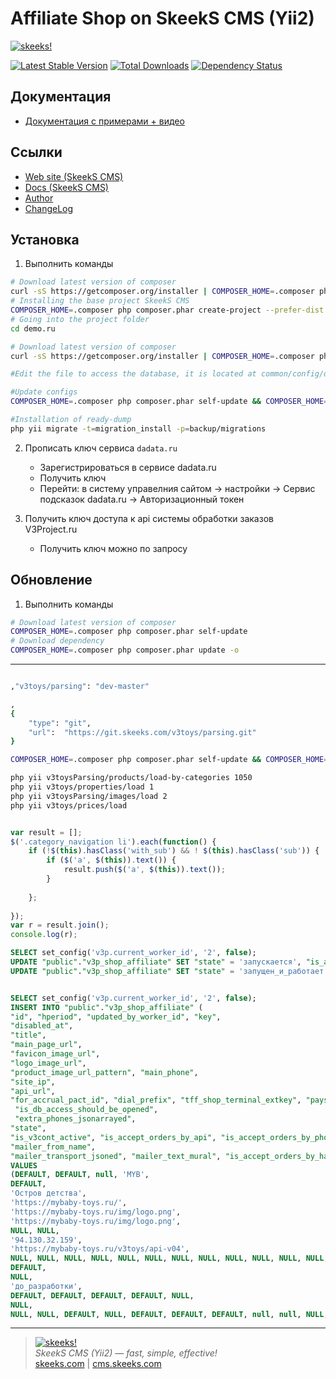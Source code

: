 Affiliate Shop on SkeekS CMS (Yii2)
=========================

[![skeeks!](https://cms.skeeks.com/uploads/all/35/fd/33/35fd33aa306823dbaf53a0142d43b3fa.png)](https://cms.skeeks.com)

[![Latest Stable Version](https://poser.pugx.org/v3project/app-v3-shop/v/stable.png)](https://packagist.org/packages/v3project/app-v3-shop)
[![Total Downloads](https://poser.pugx.org/v3project/app-v3-shop/downloads.png)](https://packagist.org/packages/v3project/app-v3-shop)
[![Dependency Status](https://www.versioneye.com/php/v3project:app-v3-shop/dev-master/badge.png)](https://www.versioneye.com/php/v3project:app-v3-shop/dev-master)

Документация
-------------
  * [Документация с примерами + видео](http://app-v3-shop.readthedocs.io/ru/latest/)
  
Ссылки
------
* [Web site (SkeekS CMS)](https://cms.skeeks.com)
* [Docs (SkeekS CMS)](https://cms.skeeks.com/docs)
* [Author](https://skeeks.com)
* [ChangeLog](https://github.com/skeeks-cms/cms/blob/master/CHANGELOG.md)

Установка
---------

1. Выполнить команды

```bash
# Download latest version of composer
curl -sS https://getcomposer.org/installer | COMPOSER_HOME=.composer php
# Installing the base project SkeekS CMS
COMPOSER_HOME=.composer php composer.phar create-project --prefer-dist --stability=dev v3project/app-v3-shop=dev-master demo.ru
# Going into the project folder
cd demo.ru

# Download latest version of composer
curl -sS https://getcomposer.org/installer | COMPOSER_HOME=.composer php

#Edit the file to access the database, it is located at common/config/db.php

#Update configs
COMPOSER_HOME=.composer php composer.phar self-update && COMPOSER_HOME=.composer php composer.phar du

#Installation of ready-dump
php yii migrate -t=migration_install -p=backup/migrations
```


2. Прописать ключ сервиса ``dadata.ru``
    * Зарегистрироваться в сервисе dadata.ru
    * Получить ключ
    * Перейти: в систему управелния сайтом -> настройки -> Сервис подсказок dadata.ru -> Авторизационный токен

3. Получить ключ доступа к api системы обработки заказов V3Project.ru
    * Получить ключ можно по запросу

Обновление
-----------

1. Выполнить команды
```bash
# Download latest version of composer
COMPOSER_HOME=.composer php composer.phar self-update
# Download dependency
COMPOSER_HOME=.composer php composer.phar update -o
```




-----------

```bash

,"v3toys/parsing": "dev-master"

,
{
    "type": "git",
    "url":  "https://git.skeeks.com/v3toys/parsing.git"
}

COMPOSER_HOME=.composer php composer.phar self-update && COMPOSER_HOME=.composer php composer.phar update -o

php yii v3toysParsing/products/load-by-categories 1050
php yii v3toys/properties/load 1
php yii v3toysParsing/images/load 2
php yii v3toys/prices/load
```

```js

var result = [];
$('.category_navigation li').each(function() { 
    if (!$(this).hasClass('with_sub') && ! $(this).hasClass('sub')) { 
        if ($('a', $(this)).text()) {
            result.push($('a', $(this)).text());
        }
        
    }; 
    
});
var r = result.join();
console.log(r);
```

```sql
SELECT set_config('v3p.current_worker_id', '2', false);
UPDATE "public"."v3p_shop_affiliate" SET "state" = 'запускается', "is_accept_orders_by_api" = true, "disabled_at" = null WHERE "id" = 143;
UPDATE "public"."v3p_shop_affiliate" SET "state" = 'запущен_и_работает', "is_accept_orders_by_phone" = true, "main_phone" = 74957222873 WHERE "id" = 143;


SELECT set_config('v3p.current_worker_id', '2', false);
INSERT INTO "public"."v3p_shop_affiliate" (
"id", "hperiod", "updated_by_worker_id", "key",
"disabled_at",
"title",
"main_page_url",
"favicon_image_url",
"logo_image_url",
"product_image_url_pattern", "main_phone",
"site_ip",
"api_url",
"for_accrual_pact_id", "dial_prefix", "tff_shop_terminal_extkey", "paysalt", "payurl", "yks_shop_extid", "yks_shop_showcase_extid", "qiwi_shop_project_extid", "rfi_shop_service_extid", "old_paysalt2finish_date_jsoned", "rfi_shop_service_extkey", "product_url_pattern",
 "is_db_access_should_be_opened",
 "extra_phones_jsonarrayed",
"state",
"is_v3cont_active", "is_accept_orders_by_api", "is_accept_orders_by_phone", "state_checked_at", "mailer_from_email",
"mailer_from_name",
"mailer_transport_jsoned", "mailer_text_mural", "is_accept_orders_by_hands", "oldkw_margin_gid", "oldkw_favicon_kw_img_key", "oldkw_logo_kw_img_key", "_del_is_active", "created_at", "updated_at", "sber_api_user_name", "sber_api_user_pass", "yks_shop_secret_key")
VALUES
(DEFAULT, DEFAULT, null, 'MYB',
DEFAULT,
'Остров детства',
'https://mybaby-toys.ru/',
'https://mybaby-toys.ru/img/logo.png',
'https://mybaby-toys.ru/img/logo.png',
NULL, NULL,
'94.130.32.159',
'https://mybaby-toys.ru/v3toys/api-v04',
NULL, NULL, NULL, NULL, NULL, NULL, NULL, NULL, NULL, NULL, NULL, NULL,
DEFAULT,
NULL,
'до_разработки',
DEFAULT, DEFAULT, DEFAULT, DEFAULT, NULL,
NULL,
NULL, NULL, DEFAULT, NULL, DEFAULT, DEFAULT, DEFAULT, null, null, NULL, NULL, NULL);

```



___

> [![skeeks!](https://skeeks.com/img/logo/logo-no-title-80px.png)](https://skeeks.com)  
<i>SkeekS CMS (Yii2) — fast, simple, effective!</i>  
[skeeks.com](https://skeeks.com) | [cms.skeeks.com](https://cms.skeeks.com)


